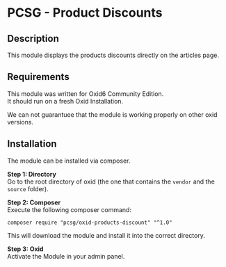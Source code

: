 # PCSG - Product Discounts

## Description

This module displays the products discounts directly on the articles page.

## Requirements

This module was written for Oxid6 Community Edition.  
It should run on a fresh Oxid Installation.  

We can not guarantuee that the module is working properly on other oxid versions.

## Installation

The module can be installed via composer.  

**Step 1: Directory**  
Go to the root directory of oxid (the one that contains the `vendor` and the `source` folder).  

**Step 2: Composer**  
Execute the following composer command:

```
composer require "pcsg/oxid-products-discount" "^1.0"
```

This will download the module and install it into the correct directory.

**Step 3: Oxid**  
Activate the Module in your admin panel.



